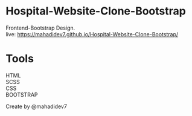# Hospital-Website-Clone-Bootstrap
Frontend-Bootstrap Design.<br/>
live: https://mahadidev7.github.io/Hospital-Website-Clone-Bootstrap/

Tools
=============
HTML <br/>
SCSS <br />
CSS <br/>
BOOTSTRAP <br/>

Create by @mahadidev7
